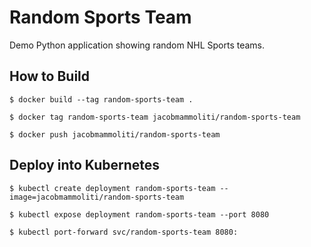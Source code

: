 # Random Sports Team
Demo Python application showing random NHL Sports teams.

## How to Build
```shell
$ docker build --tag random-sports-team .

$ docker tag random-sports-team jacobmammoliti/random-sports-team

$ docker push jacobmammoliti/random-sports-team
```

## Deploy into Kubernetes
```shell
$ kubectl create deployment random-sports-team --image=jacobmammoliti/random-sports-team

$ kubectl expose deployment random-sports-team --port 8080

$ kubectl port-forward svc/random-sports-team 8080:
```